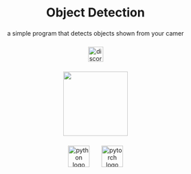 <h1 align="center">Object Detection</h1>

###

<p align="center">a simple program that detects objects shown from your camer</p>

###

<div align="center">
  <a href="https://discordid.netlify.app/?id=548433662174298125" target="_blank">
    <img src="https://img.shields.io/static/v1?message=Discord&logo=discord&label=&color=7289DA&logoColor=white&labelColor=&style=for-the-badge" height="35" alt="discord logo"  />
  </a>
</div>

###

<div align="center">
  <img height="150" src="https://c.tenor.com/-2pWL2rs3tQAAAAC/tenor.gif"  />
</div>

###

<div align="center">
  <img src="https://cdn.jsdelivr.net/gh/devicons/devicon/icons/python/python-original.svg" height="50" alt="python logo"  />
  <img width="20" />
  <img src="https://cdn.jsdelivr.net/gh/devicons/devicon/icons/pytorch/pytorch-original.svg" height="50" alt="pytorch logo"  />
</div>

###

